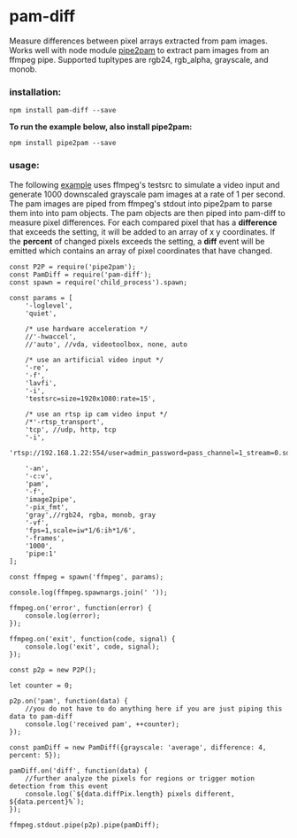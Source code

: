 # pam-diff
Measure differences between pixel arrays extracted from pam images. Works well with node module [pipe2pam](https://www.npmjs.com/package/pipe2pam) to extract pam images from an ffmpeg pipe. Supported tupltypes are rgb24, rgb_alpha, grayscale, and monob.


### installation:
``` 
npm install pam-diff --save
```
**To run the example below, also install pipe2pam:**
```
npm install pipe2pam --save
```
### usage:

The following [example](https://github.com/kevinGodell/pam-diff/tree/master/examples/example.js) uses ffmpeg's testsrc to simulate a video input and generate 1000 downscaled grayscale pam images at a rate of 1 per second. The pam images are piped from ffmpeg's stdout into pipe2pam to parse them into into pam objects. The pam objects are then piped into pam-diff to measure pixel differences. For each compared pixel that has a **difference** that exceeds the setting, it will be added to an array of x y coordinates. If the **percent** of changed pixels exceeds the setting, a **diff** event will be emitted which contains an array of pixel coordinates that have changed.

```
const P2P = require('pipe2pam');
const PamDiff = require('pam-diff');
const spawn = require('child_process').spawn;

const params = [
    '-loglevel',
    'quiet',
    
    /* use hardware acceleration */
    //'-hwaccel',
    //'auto', //vda, videotoolbox, none, auto

    /* use an artificial video input */
    '-re',
    '-f',
    'lavfi',
    '-i',
    'testsrc=size=1920x1080:rate=15',

    /* use an rtsp ip cam video input */
    /*'-rtsp_transport',
    'tcp', //udp, http, tcp
    '-i',
    'rtsp://192.168.1.22:554/user=admin_password=pass_channel=1_stream=0.sdp',*/
    
    '-an',
    '-c:v',
    'pam',
    '-f',
    'image2pipe',
    '-pix_fmt',
    'gray',//rgb24, rgba, monob, gray
    '-vf',
    'fps=1,scale=iw*1/6:ih*1/6',
    '-frames',
    '1000',
    'pipe:1'
];

const ffmpeg = spawn('ffmpeg', params);

console.log(ffmpeg.spawnargs.join(' '));

ffmpeg.on('error', function(error) {
    console.log(error);
});

ffmpeg.on('exit', function(code, signal) {
    console.log('exit', code, signal);
});

const p2p = new P2P();

let counter = 0;

p2p.on('pam', function(data) {
    //you do not have to do anything here if you are just piping this data to pam-diff
    console.log('received pam', ++counter);
});

const pamDiff = new PamDiff({grayscale: 'average', difference: 4, percent: 5});

pamDiff.on('diff', function(data) {
    //further analyze the pixels for regions or trigger motion detection from this event
    console.log(`${data.diffPix.length} pixels different, ${data.percent}%`);
});

ffmpeg.stdout.pipe(p2p).pipe(pamDiff);
```